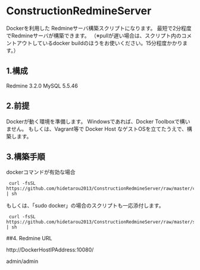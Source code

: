 # ConstructionRedmineServer

Dockerを利用した Redmineサーバ構築スクリプトになります。
最短で2分程度でRedmineサーバが構築できます。
（※pullが遅い場合は、スクリプト内のコメントアウトしているdocker buildのほうをお使いください。15分程度かかります。）

## 1.構成

Redmine 3.2.0
MySQL   5.5.46

## 2.前提

Dockerが動く環境を準備します。
Windowsであれば、Docker Toolboxで構いません。
もしくは、Vagrant等で Docker Host なゲストOSを立てたうえで、構築します。

## 3.構築手順

dockerコマンドが有効な場合


```
 curl -fsSL https://github.com/hidetarou2013/ConstructionRedmineServer/raw/master/create_start_redmine.sh | sh
```


もしくは、「sudo docker」の場合のスクリプトも一応添付します。


```
 curl -fsSL https://github.com/hidetarou2013/ConstructionRedmineServer/raw/master/sudo_create_start_redmine.sh | sh
```

##4. Redmine URL

http://DockerHostIPAddress:10080/

admin/admin



